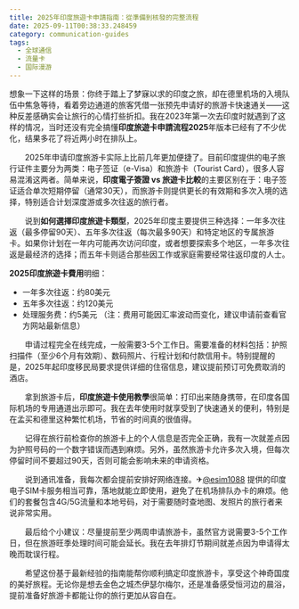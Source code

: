 ```yaml
---
title: 2025年印度旅遊卡申請指南：從準備到核發的完整流程
date: 2025-09-11T00:38:33.248459
category: communication-guides
tags:
  - 全球通信
  - 流量卡
  - 国际漫游
---
```


想象一下这样的场景：你终于踏上了梦寐以求的印度之旅，却在德里机场的入境队伍中焦急等待，看着旁边通道的旅客凭借一张预先申请好的旅游卡快速通关——这种反差感确实会让旅行的心情打些折扣。我在2023年第一次去印度时就遇到了这样的情况，当时还没有完全搞懂**印度旅遊卡申請流程2025**年版本已经有了不少优化，结果多花了将近两小时在排队上。

　　2025年申请印度旅游卡实际上比前几年更加便捷了。目前印度提供的电子旅行证件主要分为两类：电子签证（e-Visa）和旅游卡（Tourist Card），很多人容易混淆这两者。简单来说，**印度電子簽證 vs 旅遊卡比較**的主要区别在于：电子签证适合单次短期停留（通常30天），而旅游卡则提供更长的有效期和多次入境的选择，特别适合计划深度游或多次往返的旅行者。

　　说到**如何選擇印度旅遊卡類型**，2025年印度主要提供三种选择：一年多次往返（最多停留90天）、五年多次往返（每次最多90天）和特定地区的专属旅游卡。如果你计划在一年内可能再次访问印度，或者想要探索多个地区，一年多次往返是最经济的选择；而五年卡则适合那些因工作或家庭需要经常往返印度的人士。

**2025印度旅遊卡費用**明细：
- 一年多次往返：约80美元
- 五年多次往返：约120美元  
- 处理服务费：约5美元
（注：费用可能因汇率波动而变化，建议申请前查看官方网站最新信息）

　　申请过程完全在线完成，一般需要3-5个工作日。需要准备的材料包括：护照扫描件（至少6个月有效期）、数码照片、行程计划和付款信用卡。特别提醒的是，2025年起印度移民局要求提供详细的住宿信息，建议提前预订可免费取消的酒店。

　　拿到旅游卡后，**印度旅遊卡使用教學**很简单：打印出来随身携带，在印度各国际机场的专用通道出示即可。我在去年使用时就享受到了快速通关的便利，特别是在孟买和德里这种繁忙机场，节省的时间真的很值得。

　　记得在旅行前检查你的旅游卡上的个人信息是否完全正确，我有一次就差点因为护照号码的一个数字错误而遇到麻烦。另外，虽然旅游卡允许多次入境，但每次停留时间不要超过90天，否则可能会影响未来的申请资格。

　　说到通讯准备，我每次都会提前安排好网络连接。✈[@esim1088](https://t.me/s/esim1088) 提供的印度电子SIM卡服务相当可靠，落地就能立即使用，避免了在机场排队办卡的麻烦。他们的套餐包含4G/5G流量和本地号码，对于需要随时查地图、发照片的旅行者来说非常实用。

　　最后给个小建议：尽量提前至少两周申请旅游卡，虽然官方说需要3-5个工作日，但在旅游旺季处理时间可能会延长。我在去年排灯节期间就差点因为申请得太晚而耽误行程。

　　希望这份基于最新经验的指南能帮你顺利搞定印度旅游卡，享受这个神奇国度的美好旅程。无论你是想去金色之城杰伊瑟尔梅尔，还是准备感受恒河边的晨浴，提前准备好旅游卡都能让你的旅行更加从容自在。